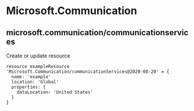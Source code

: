 # Microsoft.Communication

## microsoft.communication/communicationservices

Create or update resource
```bicep
resource exampleResource 'Microsoft.Communication/communicationServices@2020-08-20' = {
  name: 'example'
  location: 'Global'
  properties: {
    dataLocation: 'United States'
  }
}
```

